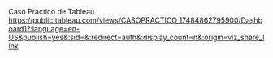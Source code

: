 Caso Practico de Tableau
https://public.tableau.com/views/CASOPRACTICO_17484862795900/Dashboard1?:language=en-US&publish=yes&:sid=&:redirect=auth&:display_count=n&:origin=viz_share_link
